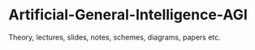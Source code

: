# Artificial-General-Intelligence-AGI
Theory, lectures, slides, notes, schemes, diagrams, papers etc.
